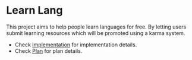 # Learn Lang
This project aims to help people learn languages for free. By letting users submit learning resources which will be promoted using a karma system.
- Check [Implementation](./docs/implementation.md) for implementation details.
- Check [Plan](./docs/plan.md) for plan details.

